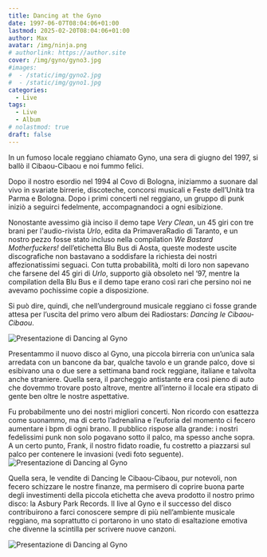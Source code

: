 ```yaml
---
title: Dancing at the Gyno
date: 1997-06-07T08:04:06+01:00
lastmod: 2025-02-20T08:04:06+01:00
author: Max
avatar: /img/ninja.png
# authorlink: https://author.site
cover: /img/gyno/gyno3.jpg
#images:
#  - /static/img/gyno2.jpg
#  - /static/img/gyno1.jpg
categories:
  - Live
tags:
  - Live
  - Album
# nolastmod: true
draft: false
---
```


In un fumoso locale reggiano chiamato Gyno, una sera di giugno del 1997, si ballò il Cibaou-Cibaou e noi fummo felici.

<!--more-->

Dopo il nostro esordio nel 1994 al Covo di Bologna, iniziammo a suonare dal vivo in svariate birrerie, discoteche, concorsi musicali e Feste dell’Unità tra Parma e Bologna. Dopo i primi concerti nel reggiano, un gruppo di punk iniziò a seguirci fedelmente, accompagnandoci a ogni esibizione.

Nonostante avessimo già inciso il demo tape *Very Clean*, un 45 giri con tre brani per l'audio-rivista *Urlo*, edita da PrimaveraRadio di Taranto, e un nostro pezzo fosse stato incluso nella compilation *We Bastard Motherfuckers!* dell’etichetta Blu Bus di Aosta, queste modeste uscite discografiche non bastavano a soddisfare la richiesta dei nostri affezionatissimi seguaci. Con tutta probabilità, molti di loro non sapevano che farsene del 45 giri di *Urlo*, supporto già obsoleto nel ‘97, mentre la compilation della Blu Bus e il demo tape erano così rari che persino noi ne avevamo pochissime copie a disposizione.

Si può dire, quindi, che nell’underground musicale reggiano ci fosse grande attesa per l’uscita del primo vero album dei Radiostars: *Dancing le Cibaou-Cibaou*.

![Presentazione di Dancing al Gyno](/img/gyno/gyno2.jpg)

Presentammo il nuovo disco al Gyno, una piccola birreria con un’unica sala arredata con un bancone da bar, qualche tavolo e un grande palco, dove si esibivano una o due sere a settimana band rock reggiane, italiane e talvolta anche straniere. Quella sera, il parcheggio antistante era così pieno di auto che dovemmo trovare posto altrove, mentre all’interno il locale era stipato di gente ben oltre le nostre aspettative.

Fu probabilmente uno dei nostri migliori concerti. Non ricordo con esattezza come suonammo, ma di certo l’adrenalina e l’euforia del momento ci fecero aumentare i bpm di ogni brano. Il pubblico rispose alla grande: i nostri fedelissimi punk non solo pogavano sotto il palco, ma spesso anche sopra. A un certo punto, Frank, il nostro fidato roadie, fu costretto a piazzarsi sul palco per contenere le invasioni (vedi foto seguente).
![Presentazione di Dancing al Gyno](/img/gyno/gyno3.jpg)

Quella sera, le vendite di Dancing le Cibaou-Cibaou, pur notevoli, non fecero schizzare le nostre finanze, ma permisero di coprire buona parte degli investimenti della piccola etichetta che aveva prodotto il nostro primo disco: la Asbury Park Records. Il live al Gyno e il successo del disco contribuirono a farci conoscere sempre di più nell’ambiente musicale reggiano, ma soprattutto ci portarono in uno stato di esaltazione emotiva che divenne la scintilla per scrivere nuove canzoni.

![Presentazione di Dancing al Gyno](/img/gyno/gyno1.jpg)


